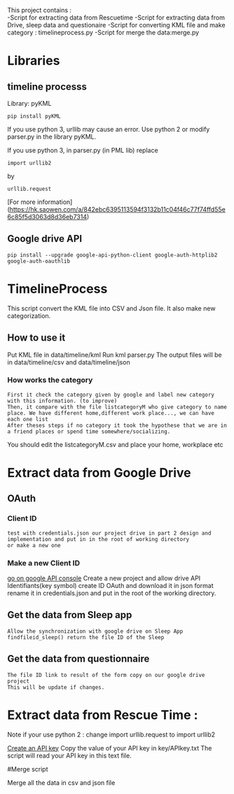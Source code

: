 This project contains :  
	-Script for extracting data from Rescuetime 
	-Script for extracting data from Drive, sleep data and questionaire
	-Script for converting KML file and make category : timelineprocess.py
	-Script for merge the data:merge.py 

# Libraries
## timeline processs

Library: pyKML
```
pip install pyKML
```

If you use python 3, urllib may cause an error. 
Use python 2 or modify parser.py in the library pyKML.

If you use python 3, in parser.py (in PML lib) replace 
```
import urllib2
```
by 
```
urllib.request
```
[For more information] (https://hk.saowen.com/a/842ebc6395113594f3132b11c04f46c77f74ffd55e6c85f5d3063d8d36eb7314)

## Google drive API 
```
pip install --upgrade google-api-python-client google-auth-httplib2 google-auth-oauthlib
```


# TimelineProcess 
This script convert the KML file into CSV and Json file. It also make new categorization. 

## How to use it 

Put KML file in data/timeline/kml
Run kml parser.py 
The output files will be in data/timeline/csv and data/timeline/json 

### How works the category
	First it check the category given by google and label new category with this information. (to improve)
	Then, it compare with the file listcategoryM who give category to name place. We have different home,different work place..., we can have each one list
	After theses steps if no category it took the hypothese that we are in a friend places or spend time somewhere/socializing.

You should edit the listcategoryM.csv and place your home, workplace etc

# Extract data from Google Drive 
## OAuth 
### Client ID
	test with credentials.json our project drive in part 2 design and implementation and put in in the root of working directory
	or make a new one
### Make a new Client ID
[go on google API console](https://console.developers.google.com/) 
Create a new project and allow drive API
Identifiants(key symbol) 
create ID OAuth and download it in json format
rename it in credentials.json and put in the root of the working directory. 

## Get the data from Sleep app 
	Allow the synchronization with google drive on Sleep App
	findfileid_sleep() return the file ID of the Sleep  
## Get the data from questionnaire 
	The file ID link to result of the form copy on our google drive project
	This will be update if changes.

# Extract data from Rescue Time : 
Note if your use python 2 : change import urllib.request to import urllib2

[Create an API key](https://www.rescuetime.com/anapi/manage) 
Copy the value of your API key in key/APIkey.txt 
The script will read your API key in this text file.

#Merge script 

Merge all the data in csv and json file 


